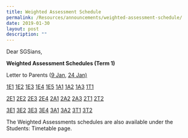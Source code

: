 ```yaml
---
title: Weighted Assessment Schedule
permalink: /Resources/announcements/weighted-assessment-schedule/
date: 2019-01-30
layout: post
description: ""
---
```

Dear SGSians,

**Weighted Assessment Schedules (Term 1)**

Letter to Parents ([9 Jan](/files/Announcement/Weighted%20Assessment%20Sched%2019/WA-Letter-to-Parents-9-Jan-2019.pdf), [24 Jan)](/files/Announcement/Weighted%20Assessment%20Sched%2019/WA-Letter-to-Parents-24-Jan-2019.pdf)

[1E1](/files/Announcement/Weighted%20Assessment%20Sched%2019/1E1-WA-Term-1.pdf) [1E2](/files/Announcement/Weighted%20Assessment%20Sched%2019/1E2-WA-Term-1.pdf) [1E3](/files/Announcement/Weighted%20Assessment%20Sched%2019/1E3-WA-Term-1.pdf) [1E4](/files/Announcement/Weighted%20Assessment%20Sched%2019/1E4-WA-Term-1.pdf) [1E5](/files/Announcement/Weighted%20Assessment%20Sched%2019/1E5-WA-Term-1.pdf) [1A1](/files/Announcement/Weighted%20Assessment%20Sched%2019/1A1-WA-Term-1.pdf) [1A2](/files/Announcement/Weighted%20Assessment%20Sched%2019/1A2-WA-Term-1.pdf) [1A3](/files/Announcement/Weighted%20Assessment%20Sched%2019/1A3-WA-Term-1.pdf) [1T1](/files/Announcement/Weighted%20Assessment%20Sched%2019/1T1-WA-Term-1.pdf)

[2E1](/files/Announcement/Weighted%20Assessment%20Sched%2019/2E1-WA-Term-1.pdf) [2E2](/files/Announcement/Weighted%20Assessment%20Sched%2019/2E2-WA-Term-1.pdf) [2E3](/files/Announcement/Weighted%20Assessment%20Sched%2019/2E3-WA-Term-1.pdf) [2E4](/files/Announcement/Weighted%20Assessment%20Sched%2019/2E4-WA-Term-1.pdf) [2A1](/files/Announcement/Weighted%20Assessment%20Sched%2019/2A1-WA-Term-1.pdf) [2A2](/files/Announcement/Weighted%20Assessment%20Sched%2019/2A2-WA-Term-1.pdf) [2A3](/files/Announcement/Weighted%20Assessment%20Sched%2019/2A3-WA-Term-1.pdf) [2T1](/files/Announcement/Weighted%20Assessment%20Sched%2019/2T1-WA-Term-1.pdf) [2T2](/files/Announcement/Weighted%20Assessment%20Sched%2019/2T2-WA-Term-1.pdf)

[3E1](/files/Announcement/Weighted%20Assessment%20Sched%2019/1A1-WA-Term-1.pdf) [3E2](/files/Announcement/Weighted%20Assessment%20Sched%2019/1A1-WA-Term-1.pdf) [3E3](/files/Announcement/Weighted%20Assessment%20Sched%2019/1A1-WA-Term-1.pdf) [3E4](/files/Announcement/Weighted%20Assessment%20Sched%2019/1A1-WA-Term-1.pdf) [3A1](/files/Announcement/Weighted%20Assessment%20Sched%2019/1A1-WA-Term-1.pdf) [3A2](/files/Announcement/Weighted%20Assessment%20Sched%2019/1A1-WA-Term-1.pdf) [3T1](/files/Announcement/Weighted%20Assessment%20Sched%2019/1A1-WA-Term-1.pdf) [3T2](/files/Announcement/Weighted%20Assessment%20Sched%2019/1A1-WA-Term-1.pdf)

The Weighted Assessments schedules are also available under the Students: Timetable page.